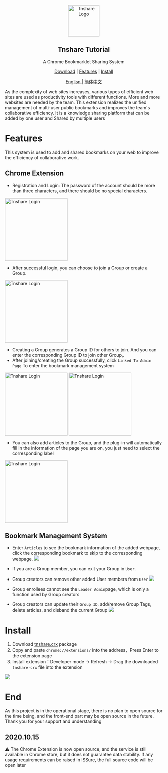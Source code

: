 <p align="center">
 <img width="100px" src="https://cdn.jsdelivr.net/gh/betterTisen/Tnshare_Doc/images/logo.png" align="center" alt="Tnshare Logo" />
 <h2 align="center">Tnshare Tutorial</h2>
 <p align="center">A Chrome Bookmarklet Sharing System</p>
</p>
<p align="center">
  <a href="https://github.com/betterTisen/Tnshare_Doc/releases">Download</a>
  |
  <a href="#user-content-features">Features</a>
  |
  <a href="#user-content-install">Install</a>
</p>
<p align="center">
  <a href="/README.md">Englisn </a>
  |
  <a href="/docs/readme_cn.md">简体中文</a>
</p>

As the complexity of web sites increases, various types of efficient web sites are used as productivity tools with different functions. More and more websites are needed by the team. This extension realizes the unified management of multi-user public bookmarks and improves the team's collaborative efficiency. It is a knowledge sharing platform that can be added by one user and Shared by multiple users

# Features

This system is used to add and shared bookmarks on your web to improve the efficiency of collaborative work.

## Chrome Extension

- Registration and Login: The password of the account should be more than three characters, and there should be no special characters.

<img width="200px" src="https://cdn.jsdelivr.net/gh/betterTisen/Tnshare_Doc/images/login.png" align="center" alt="Tnshare Login" />

- After successful login, you can choose to join a Group or create a Group.

<img width="200px" src="https://cdn.jsdelivr.net/gh/betterTisen/Tnshare_Doc/images/no-group.png" align="center" alt="Tnshare Login" />

- Creating a Group generates a Group ID for others to join. And you can enter the corresponding Group ID to join other Group,. 
- After joining/creating the Group successfully, click `Linked To Admin Page` To enter the bookmark management system

<img width="200px" src="https://cdn.jsdelivr.net/gh/betterTisen/Tnshare_Doc/images/create-group.png" align="center" alt="Tnshare Login" />
<img width="200px" src="https://cdn.jsdelivr.net/gh/betterTisen/Tnshare_Doc/images/add-group.png" align="center" alt="Tnshare Login" />

- You can also add articles to the Group, and the plug-in will automatically fill in the information of the page you are on, you just need to select the corresponding label

<img width="200px" src="https://cdn.jsdelivr.net/gh/betterTisen/Tnshare_Doc/images/add-art.png" align="center" alt="Tnshare Login" />

## Bookmark Management System

- Enter `Articles` to see the bookmark information of the added webpage, click the corresponding bookmark to skip to the corresponding webpage.
![](https://cdn.jsdelivr.net/gh/betterTisen/Tnshare_Doc/images/has-art.png)

- If you are a Group member, you can exit your Group in `User`.
- Group creators can remove other added User members from `User`
![](https://cdn.jsdelivr.net/gh/betterTisen/Tnshare_Doc/images/user.png)

- Group enrollees cannot see the `Leader Admin`page, which is only a function used by Group creators
- Group creators can update their `Group ID`, add/remove Group Tags, delete articles, and disband the current Group
![](https://cdn.jsdelivr.net/gh/betterTisen/Tnshare_Doc/images/admin.png)

# Install

1. Download [tnshare.crx](https://github.com/betterTisen/Tnshare_Doc/releases) package
2. Copy and paste `chrome://extensions/` into the address，Press Enter to the extension page
3. Install extension：Developer mode -> Refresh -> Drag the downloaded `tnshare-crx` file into the extension

![](https://cdn.jsdelivr.net/gh/betterTisen/Tnshare_Doc/images/extension-en.png)

# End

As this project is in the operational stage, there is no plan to open source for the time being, and the front-end part may be open source in the future. Thank you for your support and understanding

## 2020.10.15

⚠️ The Chrome Extension is now open source, and the service is still available in Chrome store, but it does not guarantee data stability. If any usage requirements can be raised in ISSure, the full source code will be open later